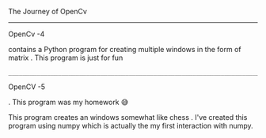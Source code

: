  The Journey of OpenCv
 
 ______________________________________________________________________________________________________________________________________________________________________________
 
 OpenCv -4 
 
  contains a Python program for creating multiple windows in the form of matrix . This program is just for fun 
	
	______________________________________________________________________________________________________________________________________________________________________
 
 OpenCV -5 
 
 . This program was my homework 😅
 
  This program creates an windows somewhat like chess . I've created this program using numpy which is actually the my first interaction with numpy. 
	
	
 
 
